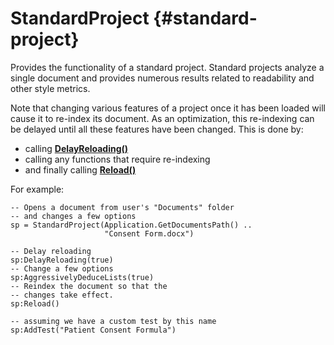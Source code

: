 # StandardProject {#standard-project}

Provides the functionality of a standard project. Standard projects analyze a single document and provides numerous results related to readability and other style metrics.

Note that changing various features of a project once
it has been loaded will cause it to re-index its
document. As an optimization, this re-indexing can be
delayed until all these features have been changed.
This is done by:

- calling **[DelayReloading()](#standard-delayreloading)**
- calling any functions that require re-indexing
- and finally calling **[Reload()](#standard-reload)**

For example:

```{sql}
-- Opens a document from user's "Documents" folder
-- and changes a few options
sp = StandardProject(Application.GetDocumentsPath() ..
                     "Consent Form.docx")

-- Delay reloading
sp:DelayReloading(true)
-- Change a few options
sp:AggressivelyDeduceLists(true)
-- Reindex the document so that the
-- changes take effect.
sp:Reload()

-- assuming we have a custom test by this name
sp:AddTest("Patient Consent Formula")
```
